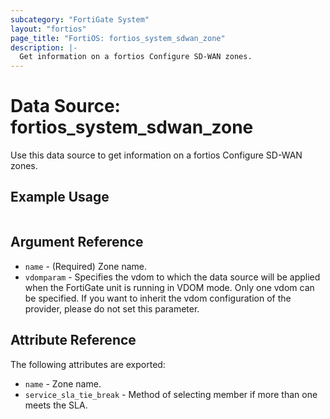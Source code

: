 ```yaml
---
subcategory: "FortiGate System"
layout: "fortios"
page_title: "FortiOS: fortios_system_sdwan_zone"
description: |-
  Get information on a fortios Configure SD-WAN zones.
---
```


# Data Source: fortios_system_sdwan_zone
Use this data source to get information on a fortios Configure SD-WAN zones.


## Example Usage

```hcl

```

## Argument Reference

* `name` - (Required) Zone name.
* `vdomparam` - Specifies the vdom to which the data source will be applied when the FortiGate unit is running in VDOM mode. Only one vdom can be specified. If you want to inherit the vdom configuration of the provider, please do not set this parameter.

## Attribute Reference

The following attributes are exported:

* `name` - Zone name.
* `service_sla_tie_break` - Method of selecting member if more than one meets the SLA.
